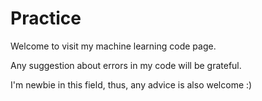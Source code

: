 # Practice

Welcome to visit my machine learning code page. 

Any suggestion about errors in my code will be grateful. 

I'm newbie in this field, thus, any advice is also welcome :)
